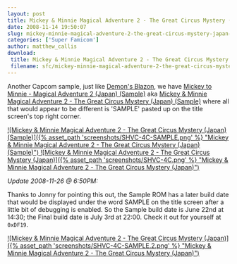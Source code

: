 ```yaml
---
layout: post
title: Mickey & Minnie Magical Adventure 2 - The Great Circus Mystery (Japan) (Sample)
date: 2008-11-14 19:50:07
slug: mickey-minnie-magical-adventure-2-the-great-circus-mystery-japan-sample
categories: ['Super Famicom']
author: matthew_callis
download:
 title: Mickey & Minnie Magical Adventure 2 - The Great Circus Mystery (Japan) (Sample)
 filename: sfc/mickey-minnie-magical-adventure-2-the-great-circus-mystery-japan-sample.7z
---
```


Another Capcom sample, just like [Demon's Blazon](/demons-blazon-makai-mura-monshou-hen-japan-sample/ "Demon's Blazon"), we have [Mickey to Minnie - Magical Adventure 2 (Japan) (Sample)](http://superfamicom.org/info/mickey-and-minnie-magical-adventure-2-the-great-circus-mystery/ "Mickey to Minnie - Magical Adventure 2 (Japan) (Sample)") aka [Mickey &amp; Minnie Magical Adventure 2 - The Great Circus Mystery (Japan) (Sample)](http://superfamicom.org/info/mickey-and-minnie-magical-adventure-2-the-great-circus-mystery/ "Mickey &amp; Minnie Magical Adventure 2 - The Great Circus Mystery (Japan) (Sample)") where all that would appear to be different is 'SAMPLE' pasted up on the title screen's top right corner.

[
![Mickey &amp; Minnie Magical Adventure 2 - The Great Circus Mystery (Japan) (Sample)]({% asset_path 'screenshots/SHVC-4C-SAMPLE.png' %} "Mickey &amp; Minnie Magical Adventure 2 - The Great Circus Mystery (Japan) (Sample)")
![Mickey &amp; Minnie Magical Adventure 2 - The Great Circus Mystery (Japan)]({% asset_path 'screenshots/SHVC-4C.png' %} "Mickey &amp; Minnie Magical Adventure 2 - The Great Circus Mystery (Japan)")
](http://superfamicom.org/info/mickey-and-minnie-magical-adventure-2-the-great-circus-mystery/ "Mickey &amp; Minnie Magical Adventure 2 - The Great Circus Mystery (Japan) (Sample)")

_Update 2008-11-26 @ 6:50PM:_

Thanks to Jonny for pointing this out, the Sample ROM has a later build date that would be displayed under the word SAMPLE on the title screen after a little bit of debugging is enabled. So the Sample build date is June 22nd at 14:30; the Final build date is July 3rd at 22:00. Check it out for yourself at `0xDF19`.

[
![Mickey &amp; Minnie Magical Adventure 2 - The Great Circus Mystery (Japan)]({% asset_path 'screenshots/SHVC-4C-SAMPLE.2.png' %} "Mickey &amp; Minnie Magical Adventure 2 - The Great Circus Mystery (Japan)")
](http://superfamicom.org/info/mickey-and-minnie-magical-adventure-2-the-great-circus-mystery/ "Mickey &amp; Minnie Magical Adventure 2 - The Great Circus Mystery (Japan) (Sample)")
